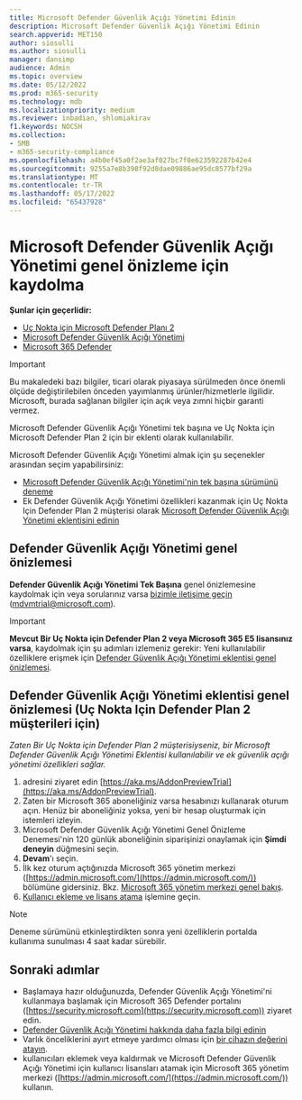 ```yaml
---
title: Microsoft Defender Güvenlik Açığı Yönetimi Edinin
description: Microsoft Defender Güvenlik Açığı Yönetimi Edinin
search.appverid: MET150
author: siosulli
ms.author: siosulli
manager: dansimp
audience: Admin
ms.topic: overview
ms.date: 05/12/2022
ms.prod: m365-security
ms.technology: mdb
ms.localizationpriority: medium
ms.reviewer: inbadian, shlomiakirav
f1.keywords: NOCSH
ms.collection:
- SMB
- m365-security-compliance
ms.openlocfilehash: a4b0ef45a0f2ae3af027bc7f0e623592287b42e4
ms.sourcegitcommit: 9255a7e8b398f92d8dae09886ae95dc8577bf29a
ms.translationtype: MT
ms.contentlocale: tr-TR
ms.lasthandoff: 05/17/2022
ms.locfileid: "65437928"
---
```

# <a name="sign-up-for-microsoft-defender-vulnerability-management-public-preview"></a>Microsoft Defender Güvenlik Açığı Yönetimi genel önizleme için kaydolma

**Şunlar için geçerlidir:**

- [Uç Nokta için Microsoft Defender Planı 2](https://go.microsoft.com/fwlink/?linkid=2154037)
- [Microsoft Defender Güvenlik Açığı Yönetimi](index.yml)
- [Microsoft 365 Defender](https://go.microsoft.com/fwlink/?linkid=2118804)

> [!IMPORTANT]
> Bu makaledeki bazı bilgiler, ticari olarak piyasaya sürülmeden önce önemli ölçüde değiştirilebilen önceden yayımlanmış ürünler/hizmetlerle ilgilidir. Microsoft, burada sağlanan bilgiler için açık veya zımni hiçbir garanti vermez.

Microsoft Defender Güvenlik Açığı Yönetimi tek başına ve Uç Nokta için Microsoft Defender Plan 2 için bir eklenti olarak kullanılabilir.

Microsoft Defender Güvenlik Açığı Yönetimi almak için şu seçenekler arasından seçim yapabilirsiniz:

- [Microsoft Defender Güvenlik Açığı Yönetimi'nin tek başına sürümünü deneme](#defender-vulnerability-management-public-preview)
- Ek Defender Güvenlik Açığı Yönetimi özellikleri kazanmak için Uç Nokta Için Defender Plan 2 müşterisi olarak [Microsoft Defender Güvenlik Açığı Yönetimi eklentisini edinin](#defender-vulnerability-management-add-on-public-preview-for-defender-for-endpoint-plan-2-customers)

## <a name="defender-vulnerability-management-public-preview"></a>Defender Güvenlik Açığı Yönetimi genel önizlemesi

**Defender Güvenlik Açığı Yönetimi Tek Başına** genel önizlemesine kaydolmak için veya sorularınız varsa [bizimle iletişime geçin](mailto:mdvmtrial@microsoft.com) (mdvmtrial@microsoft.com).

> [!IMPORTANT]
> **Mevcut Bir Uç Nokta için Defender Plan 2 veya Microsoft 365 E5 lisansınız varsa**, kaydolmak için şu adımları izlemeniz gerekir: Yeni kullanılabilir özelliklere erişmek için [Defender Güvenlik Açığı Yönetimi eklentisi genel önizlemesi](#defender-vulnerability-management-add-on-public-preview-for-defender-for-endpoint-plan-2-customers).

## <a name="defender-vulnerability-management-add-on-public-preview-for-defender-for-endpoint-plan-2-customers"></a>Defender Güvenlik Açığı Yönetimi eklentisi genel önizlemesi (Uç Nokta Için Defender Plan 2 müşterileri için)

*Zaten Bir Uç Nokta için Defender Plan 2 müşterisiyseniz, bir Microsoft Defender Güvenlik Açığı Yönetimi Eklentisi kullanılabilir ve ek güvenlik açığı yönetimi özellikleri sağlar.*

1. adresini ziyaret edin [https://aka.ms/AddonPreviewTrial](https://aka.ms/AddonPreviewTrial).
2. Zaten bir Microsoft 365 aboneliğiniz varsa hesabınızı kullanarak oturum açın. Henüz bir aboneliğiniz yoksa, yeni bir hesap oluşturmak için istemleri izleyin.
3. Microsoft Defender Güvenlik Açığı Yönetimi Genel Önizleme Denemesi'nin 120 günlük aboneliğinin siparişinizi onaylamak için **Şimdi deneyin** düğmesini seçin.
4. **Devam**'ı seçin.
5. İlk kez oturum açtığınızda Microsoft 365 yönetim merkezi ([https://admin.microsoft.com/](https://admin.microsoft.com/)) bölümüne gidersiniz. Bkz. [Microsoft 365 yönetim merkezi genel bakış](../../admin/admin-overview/admin-center-overview.md).
6. [Kullanıcı ekleme ve lisans atama](mdvm-add-users.md) işlemine geçin.

> [!NOTE]
> Deneme sürümünü etkinleştirdikten sonra yeni özelliklerin portalda kullanıma sunulması 4 saat kadar sürebilir.

## <a name="next-steps"></a>Sonraki adımlar

- Başlamaya hazır olduğunuzda, Defender Güvenlik Açığı Yönetimi'ni kullanmaya başlamak için Microsoft 365 Defender portalını ([https://security.microsoft.com](https://security.microsoft.com)) ziyaret edin.
- [Defender Güvenlik Açığı Yönetimi hakkında daha fazla bilgi edinin](defender-vulnerability-management.md)
- Varlık önceliklerini ayırt etmeye yardımcı olması için [bir cihazın değerini atayın](tvm-assign-device-value.md).
- kullanıcıları eklemek veya kaldırmak ve Microsoft Defender Güvenlik Açığı Yönetimi için kullanıcı lisansları atamak için Microsoft 365 yönetim merkezi ([https://admin.microsoft.com/](https://admin.microsoft.com/)) kullanın.
